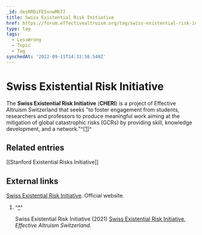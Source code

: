 ```yaml
---
_id: desRRDiFE5snwMk77
title: Swiss Existential Risk Initiative
href: https://forum.effectivealtruism.org/tag/swiss-existential-risk-initiative
type: tag
tags:
  - LessWrong
  - Topic
  - Tag
synchedAt: '2022-09-11T14:33:58.548Z'
---
```

# Swiss Existential Risk Initiative

The **Swiss Existential Risk Initiative** (**CHERI**) is a project of Effective Altruism Switzerland that seeks "to foster engagement from students, researchers and professors to produce meaningful work aiming at the mitigation of global catastrophic risks (GCRs) by providing skill, knowledge development, and a network."^[\[1\]](#fnurmjbzwxpfs)^

Related entries
---------------

[[Stanford Existential Risks Initiative]]

External links
--------------

[Swiss Existential Risk Initiative](http://xrisk.ch/). Official website.

1.  ^**[^](#fnrefurmjbzwxpfs)**^
    
    Swiss Existential Risk Initiative (2021) [Swiss Existential Risk Initiative](https://effectivealtruism.ch/swiss-existential-risk-initiative), *Effective Altruism Switzerland*.